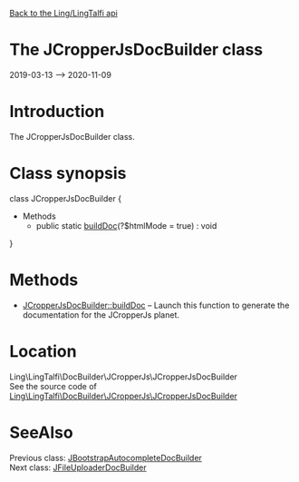 [Back to the Ling/LingTalfi api](https://github.com/lingtalfi/LingTalfi/blob/master/doc/api/Ling/LingTalfi.md)



The JCropperJsDocBuilder class
================
2019-03-13 --> 2020-11-09






Introduction
============

The JCropperJsDocBuilder class.



Class synopsis
==============


class <span class="pl-k">JCropperJsDocBuilder</span>  {

- Methods
    - public static [buildDoc](https://github.com/lingtalfi/LingTalfi/blob/master/doc/api/Ling/LingTalfi/DocBuilder/JCropperJs/JCropperJsDocBuilder/buildDoc.md)(?$htmlMode = true) : void

}






Methods
==============

- [JCropperJsDocBuilder::buildDoc](https://github.com/lingtalfi/LingTalfi/blob/master/doc/api/Ling/LingTalfi/DocBuilder/JCropperJs/JCropperJsDocBuilder/buildDoc.md) &ndash; Launch this function to generate the documentation for the JCropperJs planet.





Location
=============
Ling\LingTalfi\DocBuilder\JCropperJs\JCropperJsDocBuilder<br>
See the source code of [Ling\LingTalfi\DocBuilder\JCropperJs\JCropperJsDocBuilder](https://github.com/lingtalfi/LingTalfi/blob/master/DocBuilder/JCropperJs/JCropperJsDocBuilder.php)



SeeAlso
==============
Previous class: [JBootstrapAutocompleteDocBuilder](https://github.com/lingtalfi/LingTalfi/blob/master/doc/api/Ling/LingTalfi/DocBuilder/JBootstrapAutocomplete/JBootstrapAutocompleteDocBuilder.md)<br>Next class: [JFileUploaderDocBuilder](https://github.com/lingtalfi/LingTalfi/blob/master/doc/api/Ling/LingTalfi/DocBuilder/JFileUploader/JFileUploaderDocBuilder.md)<br>

